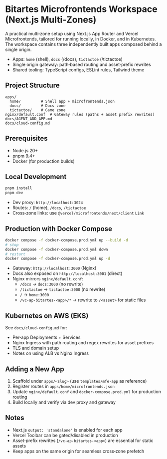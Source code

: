 # Bitartes Microfrontends Workspace (Next.js Multi‑Zones)

A practical multi‑zone setup using Next.js App Router and Vercel Microfrontends, tailored for running locally, in Docker, and in Kubernetes. The workspace contains three independently built apps composed behind a single origin.

- Apps: `home` (shell), `docs` (/docs), `tictactoe` (/tictactoe)
- Single origin gateway: path‑based routing and asset‑prefix rewrites
- Shared tooling: TypeScript configs, ESLint rules, Tailwind theme

## Project Structure
```
apps/
  home/         # Shell app + microfrontends.json
  docs/         # Docs zone
  tictactoe/    # Game zone
nginx/default.conf  # Gateway rules (paths + asset prefix rewrites)
docs/AGENT_ADD_APP.md
docs/cloud-config.md
```

## Prerequisites
- Node.js 20+
- pnpm 9.4+
- Docker (for production builds)

## Local Development
```bash
pnpm install
pnpm dev
```
- Dev proxy: `http://localhost:3024`
- Routes: `/` (home), `/docs`, `/tictactoe`
- Cross‑zone links: use `@vercel/microfrontends/next/client` `Link`

## Production with Docker Compose
```bash
docker compose -f docker-compose.prod.yml up --build -d
# stop
docker compose -f docker-compose.prod.yml down
# restart
docker compose -f docker-compose.prod.yml up -d
```
- Gateway: `http://localhost:3000` (Nginx)
- Docs also exposed on `http://localhost:3001` (direct)
- Nginx mirrors `nginx/default.conf`:
  - `/docs` → `docs:3000` (no rewrite)
  - `/tictactoe` → `tictactoe:3000` (no rewrite)
  - `/` → `home:3000`
  - `/vc-ap-bitartes-<app>/*` → rewrite to `/<asset>` for static files

## Kubernetes on AWS (EKS)
See `docs/cloud-config.md` for:
- Per‑app Deployments + Services
- Nginx Ingress with path routing and regex rewrites for asset prefixes
- TLS and domain setup
- Notes on using ALB vs Nginx Ingress

## Adding a New App
1) Scaffold under `apps/<slug>` (use `templates/mfe-app` as reference)
2) Register routes in `apps/home/microfrontends.json`
3) Update `nginx/default.conf` and `docker-compose.prod.yml` for production routing
4) Build locally and verify via dev proxy and gateway

## Notes
- Next.js `output: 'standalone'` is enabled for each app
- Vercel Toolbar can be gated/disabled in production
- Asset‑prefix rewrites (`/vc-ap-bitartes-<app>`) are essential for static assets
- Keep apps on the same origin for seamless cross‑zone prefetch
